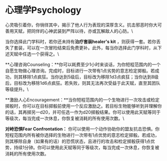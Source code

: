 # 心理学Psychology 

心灵吸引着你，你徜徉其中，揭示了他人行为表现的深厚含义。抗击邪恶时你大可善用天赋，把同伴的心神武装到严阵以待，亦或瓦解敌人的心防。\

当你选择此门学科时，若你还未持有**治疗套装healer\'s kit**
，则获得一套。若你丢失了套装，可以在一次冒险结束后免费更补。此外，每当你选择此门学科时，从下述天赋中任选一个获得之。\

**心理咨询Counseling：**你可以耗费至少1小时来谈话，为你短程范围内的一个自愿生物做心理咨询。完成时，目标进行一次带有1点劣势的意志检定掷骰。若成功，则其移除1点疯狂。当你达到5级后，目标改为移除1d3点疯狂；当你达到8级后，目标改为移除1d6点疯狂。若失败，则其无法再次受益于此天赋，直至其团队等级提升。\

**激励人心Encouragement：**当你短程范围内的一个生物进行一次攻击或检定掷骰时，你可以在目标掷骰前使用一个反应激励之。若目标生物能够听到并理解你的话，其再掷另一d20，并可任选一作为d20掷骰结果。你可以使用此天赋等同于等级次，每当完成一次休息，你恢复被消耗的所有使用次数。\

**对峙恐惧Fear Confrontation：**
你可以使用一个动作协助你的盟友抗击恐惧。你短程范围内所有被你选择的生物进行一次带有1点优势的意志检定掷骰。若成功，则其移除自身（如果有的话）的恐慌状态，且进行的攻击和检定掷骰获得1点优势，持续1分钟。你可以使用此天赋等同于等级次，每当完成一次休息，你恢复被消耗的所有使用次数。

